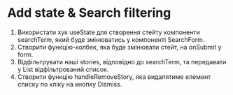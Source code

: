 # Add state & Search filtering
1. Використати хук useState для створення стейту компоненти searchTerm, який буде змінюватись у компоненті SearchForm. 
2. Створити функцію-колбек, яка буде змінювати стейт, на onSubmit у form.
3. Відфільтрувати наші stories, відповідно до searchTerm, та передавати у List відфільтрований список.
4. Створити функцію handleRemoveStory, яка видалятиме елемент списку по кліку на кнопку Dismiss.

